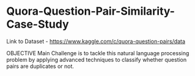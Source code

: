 # Quora-Question-Pair-Similarity-Case-Study
Link to Dataset - https://www.kaggle.com/c/quora-question-pairs/data

OBJECTIVE 
Main Challenge is  to tackle this natural language processing problem by applying advanced techniques to classify 
whether question pairs are duplicates or not.
